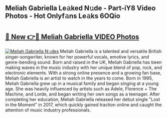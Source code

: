 ## Meliah Gabriella Le𝚊ked N𝚞de - Part-iY8 Video Photos - Hot Onlyf𝚊ns Le𝚊ks 6OQio

# <h2><a href="http://ab75883.deff.icu/?id=Meliah+Gabriella">🔗 New 👉🔴 Meliah Gabriella VIDEO Photos</a></h2>

[![Meliah Gabriella N𝚞des](https://i.imgur.com/rIISA9y.gif)](http://ab75883.deff.icu/?id=Meliah+Gabriella)
Meliah Gabriella is a talented and versatile British singer-songwriter, known for her powerful vocals, emotive lyrics, and genre-bending sound. Born and raised in the UK, Meliah Gabriella has been making waves in the music industry with her unique blend of pop, rock, and electronic elements. With a strong online presence and a growing fan base, Meliah Gabriella is an artist to watch in the years to come. Born in 1995, Meliah Gabriella grew up in a musical family and began singing at a young age. She was heavily influenced by artists such as Adele, Florence + The Machine, and Lorde, and began writing her own songs as a teenager. After completing her education, Meliah Gabriella released her debut single "Lost in the Moment" in 2017, which quickly gained traction online and caught the attention of music industry professionals.
